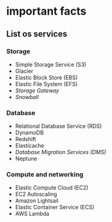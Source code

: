 # important facts

## List os services

### Storage

- Simple Storage Service (S3)
- Glacier
- Elastic Block Store (EBS)
- Elastic File System (EFS)
- *Storage Gateway*
- *Snowball*

### Database

- Relational Database Service (RDS)
- DynamoDB
- Redshift
- Elasticache
- *Database Migration Services (DMS)*
- Neptune

### Compute and networking

- Elastic Compute Cloud (EC2)
- EC2 Autoscaling
- Amazon Lightsail
- Elastic Container Service (ECS)
- AWS Lambda
